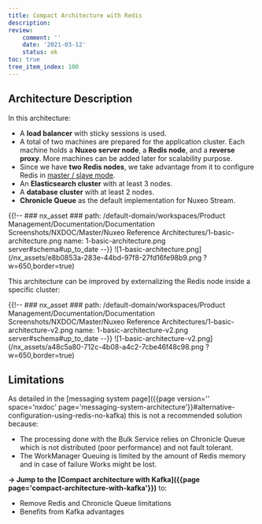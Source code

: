 ```yaml
---
title: Compact Architecture with Redis
description:
review:
    comment: ''
    date: '2021-03-12'
    status: ok
toc: true
tree_item_index: 100
---
```


## Architecture Description

In this architecture:
- A **load balancer** with sticky sessions is used.
- A total of two machines are prepared for the application cluster. Each machine holds a **Nuxeo server node**, a **Redis node**, and a **reverse proxy**. More machines can be added later for scalability purpose.
- Since we have **two Redis nodes**, we take advantage from it to configure Redis in [master / slave mode](https://redis.io/topics/replication).
- An **Elasticsearch cluster** with at least 3 nodes.
- A **database cluster** with at least 2 nodes.
- **Chronicle Queue** as the default implementation for Nuxeo Stream.

<!-- Source: https://lucid.app/lucidchart/8db3f1df-ea81-4796-ae42-d7f77ab3a9fd/edit?beaconFlowId=CD3C7B1BC539200B&page=0_0#-->

{{!--     ### nx_asset ###
    path: /default-domain/workspaces/Product Management/Documentation/Documentation Screenshots/NXDOC/Master/Nuxeo Reference Architectures/1-basic-architecture.png
    name: 1-basic-architecture.png
    server#schema#up_to_date
--}}
![1-basic-architecture.png](/nx_assets/e8b0853a-283e-44bd-97f8-27fd16fe98b9.png ?w=650,border=true)

This architecture can be improved by externalizing the Redis node inside a specific cluster:  

{{!--     ### nx_asset ###
    path: /default-domain/workspaces/Product Management/Documentation/Documentation Screenshots/NXDOC/Master/Nuxeo Reference Architectures/1-basic-architecture-v2.png
    name: 1-basic-architecture-v2.png
    server#schema#up_to_date
--}}
![1-basic-architecture-v2.png](/nx_assets/a48c5a80-712c-4b08-a4c2-7cbe46f48c98.png ?w=650,border=true)

## Limitations

As detailed in the [messaging system page]({{page version='' space='nxdoc' page='messaging-system-architecture'}}#alternative-configuration-using-redis-no-kafka) this is not a recommended solution because:

- The processing done with the Bulk Service relies on Chronicle Queue which is not distributed (poor performance) and not fault tolerant.
- The WorkManager Queuing is limited by the amount of Redis memory and in case of failure Works might be lost.

**→ Jump to the [Compact architecture with Kafka]({{page page='compact-architecture-with-kafka'}})** to:
- Remove Redis and Chronicle Queue limitations
- Benefits from Kafka advantages
